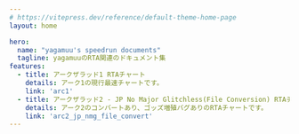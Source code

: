 ```yaml
---
# https://vitepress.dev/reference/default-theme-home-page
layout: home

hero:
  name: "yagamuu's speedrun documents"
  tagline: yagamuuのRTA関連のドキュメント集
features:
  - title: アークザラッド1 RTAチャート
    details: アーク1の現行最速チャートです。
    link: 'arc1'
  - title: アークザラッド2 - JP No Major Glitchless(File Conversion) RTAチャート
    details: アーク2のコンバートあり、ゴッズ増殖バグありのRTAチャートです。
    link: 'arc2_jp_nmg_file_convert'
---
```


